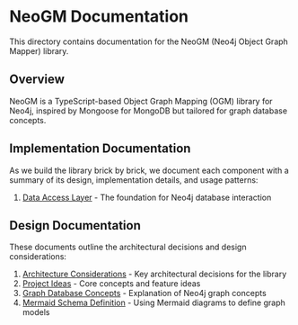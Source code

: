 # NeoGM Documentation

This directory contains documentation for the NeoGM (Neo4j Object Graph Mapper) library.

## Overview

NeoGM is a TypeScript-based Object Graph Mapping (OGM) library for Neo4j, inspired by Mongoose for MongoDB but tailored for graph database concepts.

## Implementation Documentation

As we build the library brick by brick, we document each component with a summary of its design, implementation details, and usage patterns:

1. [Data Access Layer](./implementation/data-access-layer.md) - The foundation for Neo4j database interaction

## Design Documentation

These documents outline the architectural decisions and design considerations:

1. [Architecture Considerations](../architecture-considerations.md) - Key architectural decisions for the library
2. [Project Ideas](../project-ideas.md) - Core concepts and feature ideas
3. [Graph Database Concepts](../graph-database-concepts.md) - Explanation of Neo4j graph concepts
4. [Mermaid Schema Definition](../mermaid-schema.md) - Using Mermaid diagrams to define graph models